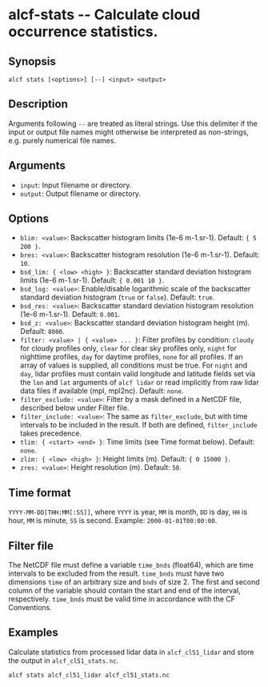 
alcf-stats -- Calculate cloud occurrence statistics.
==========

Synopsis
--------

    alcf stats [<options>] [--] <input> <output>

Description
-----------

Arguments following `--` are treated as literal strings. Use this delimiter if the input or output file names might otherwise be interpreted as non-strings, e.g. purely numerical file names.

Arguments
---------

- `input`: Input filename or directory.
- `output`: Output filename or directory.

Options
-------

- `blim: <value>`: Backscatter histogram limits (1e-6 m-1.sr-1). Default: `{ 5 200 }`.
- `bres: <value>`: Backscatter histogram resolution (1e-6 m-1.sr-1). Default: `10`.
- `bsd_lim: { <low> <high> }`: Backscatter standard deviation histogram limits (1e-6 m-1.sr-1). Default: `{ 0.001 10 }`.
- `bsd_log: <value>`: Enable/disable logarithmic scale of the backscatter standard deviation histogram (`true` or `false`). Default: `true`.
- `bsd_res: <value>`: Backscatter standard deviation histogram resolution (1e-6 m-1.sr-1). Default: `0.001`.
- `bsd_z: <value>`: Backscatter standard deviation histogram height (m). Default: `8000`.
- `filter: <value> | { <value> ... }`: Filter profiles by condition: `cloudy` for cloudy profiles only, `clear` for clear sky profiles only, `night` for nighttime profiles, `day` for daytime profiles, `none` for all profiles. If an array of values is supplied, all conditions must be true. For `night` and `day`, lidar profiles must contain valid longitude and latitude fields set via the `lon` and `lat` arguments of `alcf lidar` or read implicitly from raw lidar data files if available (mpl, mpl2nc). Default: `none`.
- `filter_exclude: <value>`: Filter by a mask defined in a NetCDF file, described below under Filter file.
- `filter_include: <value>`: The same as `filter_exclude`, but with time intervals to be included in the result. If both are defined, `filter_include` takes precedence.
- `tlim: { <start> <end> }`: Time limits (see Time format below). Default: `none`.
- `zlim: { <low> <high> }`: Height limits (m). Default: `{ 0 15000 }`.
- `zres: <value>`: Height resolution (m). Default: `50`.

Time format
-----------

`YYYY-MM-DD[THH:MM[:SS]]`, where `YYYY` is year, `MM` is month, `DD` is day, `HH` is hour, `MM` is minute, `SS` is second. Example: `2000-01-01T00:00:00`.

Filter file
----------

The NetCDF file must define a variable `time_bnds` (float64), which are time intervals to be excluded from the result. `time_bnds` must have two dimensions `time` of an arbitrary size and `bnds` of size 2. The first and second column of the variable should contain the start and end of the interval, respectively. `time_bnds` must be valid time in accordance with the CF Conventions.

Examples
--------

Calculate statistics from processed lidar data in `alcf_cl51_lidar` and store the output in `alcf_cl51_stats.nc`.

    alcf stats alcf_cl51_lidar alcf_cl51_stats.nc
	
